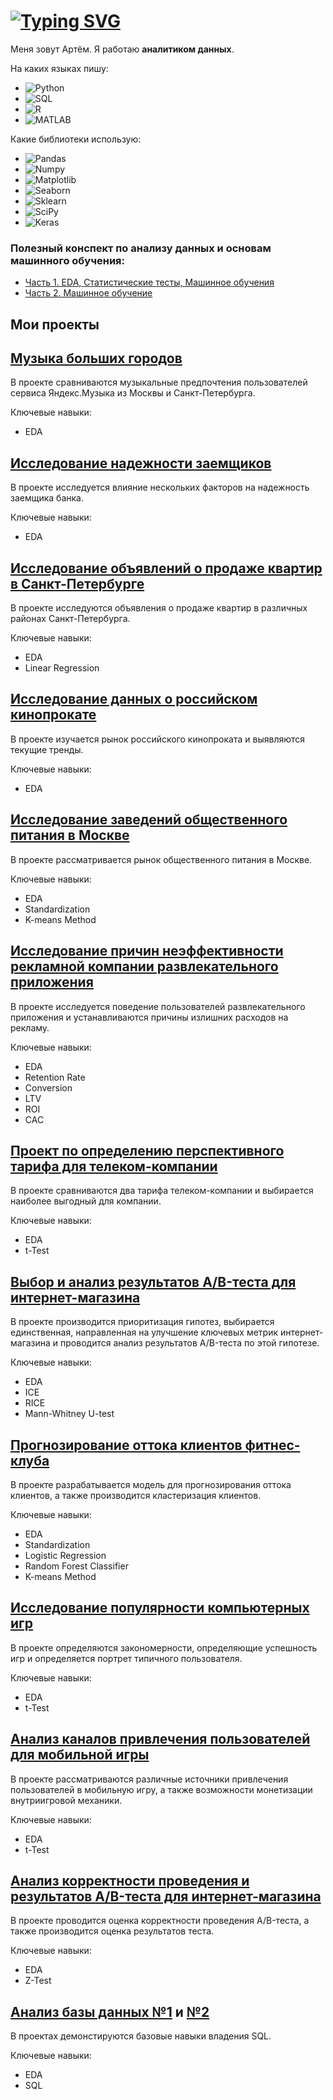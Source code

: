 # [![Typing SVG](https://readme-typing-svg.herokuapp.com?font=Fira+Code&pause=1000&width=435&lines=%D0%9F%D1%80%D0%BE%D0%B5%D0%BA%D1%82%D1%8B+%D0%BF%D0%BE+%D0%B0%D0%BD%D0%B0%D0%BB%D0%B8%D0%B7%D1%83+%D0%B4%D0%B0%D0%BD%D0%BD%D1%8B%D1%85)](https://git.io/typing-svg)

Меня зовут Артём. Я работаю **аналитиком данных**. 

На каких языках пишу:

* ![Python](https://img.shields.io/badge/-Python-blue)
* ![SQL](https://img.shields.io/badge/-SQL-blue)
* ![R](https://img.shields.io/badge/-R-blue)
* ![MATLAB](https://img.shields.io/badge/-MATLAB-blue)

Какие библиотеки использую:

* ![Pandas](https://img.shields.io/badge/-Pandas-yellow)
* ![Numpy](https://img.shields.io/badge/-Numpy-yellow)
* ![Matplotlib](https://img.shields.io/badge/-Matplotlib-yellow)
* ![Seaborn](https://img.shields.io/badge/-Seaborn-yellow)
* ![Sklearn](https://img.shields.io/badge/-Sklearn-yellow)
* ![SciPy](https://img.shields.io/badge/-SciPy-yellow)
* ![Keras](https://img.shields.io/badge/-Keras-yellow)

### Полезный конспект по анализу данных и основам машинного обучения: 
* [Часть 1. EDA, Статистические тесты, Машинное обучения](https://github.com/aafominov96/analytical_projects/blob/main/statistical_analysis.ipynb) 
* [Часть 2. Машинное обучение](https://github.com/aafominov96/analytical_projects/blob/main/neural_networks_in_data_analysis.ipynb)

## Мои проекты
 
## [Музыка больших городов](https://github.com/aafominov96/analytical_projects/blob/main/music_of_big_cities.ipynb)
 
 В проекте сравниваются музыкальные предпочтения пользователей сервиса Яндекс.Музыка из Москвы и Санкт-Петербурга.

 Ключевые навыки:
 * EDA

## [Исследование надежности заемщиков](https://github.com/aafominov96/analytical_projects/blob/main/research_for_credit_scoring_model.ipynb)
 
 В проекте исследуется влияние нескольких факторов на надежность заемщика банка.
 
 Ключевые навыки:
 * EDA
 
## [Исследование объявлений о продаже квартир в Санкт-Петербурге](https://github.com/aafominov96/analytical_projects/blob/main/SPB_real_estate_market.ipynb)
 
 В проекте исследуются объявления о продаже квартир в различных районах Санкт-Петербурга.
 
 Ключевые навыки:
 * EDA
 * Linear Regression
 
## [Исследование данных о российском кинопрокате](https://github.com/aafominov96/analytical_projects/blob/main/russian_film_distribution.ipynb)
 
 В проекте изучается рынок российского кинопроката и выявляются текущие тренды.
 
 Ключевые навыки:
 * EDA
 
## [Исследование заведений общественного питания в Москве](https://github.com/aafominov96/analytical_projects/blob/main/public_catering_in_Moscow.ipynb)
 
В проекте рассматривается рынок общественного питания в Москве.

Ключевые навыки:
* EDA
* Standardization
* K-means Method

## [Исследование причин неэффективности рекламной компании развлекательного приложения](https://github.com/aafominov96/analytical_projects/blob/main/effectiveness_of_a_advertising_company.ipynb)

В проекте исследуется поведение пользователей развлекательного приложения и устанавливаются причины излишних расходов на рекламу.

Ключевые навыки:
* EDA
* Retention Rate
* Conversion
* LTV
* ROI
* CAC

## [Проект по определению перспективного тарифа для телеком-компании](https://github.com/aafominov96/analytical_projects/blob/main/choosing_the_best_tariff.ipynb)

В проекте сравниваются два тарифа телеком-компании и выбирается наиболее выгодный для компании.

Ключевые навыки:
* EDA
* t-Test

## [Выбор и анализ результатов A/B-теста для интернет-магазина](https://github.com/aafominov96/analytical_projects/blob/main/ab_test_for_online_store.ipynb)

В проекте производится приоритизация гипотез, выбирается единственная, направленная на улучшение ключевых метрик интернет-магазина и проводится анализ результатов A/B-теста по этой гипотезе.

Ключевые навыки:
* EDA
* ICE
* RICE
* Mann-Whitney U-test

## [Прогнозирование оттока клиентов фитнес-клуба](https://github.com/aafominov96/analytical_projects/blob/main/ML_in_fitness.ipynb)

В проекте разрабатывается модель для прогнозирования оттока клиентов, а также производится кластеризация клиентов.

Ключевые навыки:
* EDA
* Standardization
* Logistic Regression
* Random Forest Classifier
* K-means Method

## [Исследование популярности компьютерных игр](https://github.com/aafominov96/analytical_projects/blob/main/PC_games_research.ipynb)

В проекте определяются закономерности, определяющие успешность игр и определяется портрет типичного пользователя.

Ключевые навыки:
* EDA
* t-Test

## [Анализ каналов привлечения пользователей для мобильной игры](https://github.com/aafominov96/analytical_projects/blob/main/mobile_game_advertising_sources.ipynb)

В проекте рассматриваются различные источники привлечения пользователей в мобильную игру, а также возможности монетизации внутриигровой механики.

Ключевые навыки:
* EDA
* t-Test

## [Анализ корректности проведения и результатов A/B-теста для интернет-магазина](https://github.com/aafominov96/analytical_projects/blob/main/ab_test_result_analysis.ipynb)

В проекте проводится оценка корректности проведения A/B-теста, а также производится оценка результатов теста.

Ключевые навыки:
* EDA
* Z-Test

## [Анализ базы данных №1](https://github.com/aafominov96/analytical_projects/blob/main/sql_in_python.ipynb) и [№2](https://github.com/aafominov96/analytical_projects/blob/main/sql_in_python_2.ipynb)

В проектах демонстируются базовые навыки владения SQL.

Ключевые навыки:
* EDA
* SQL
 
